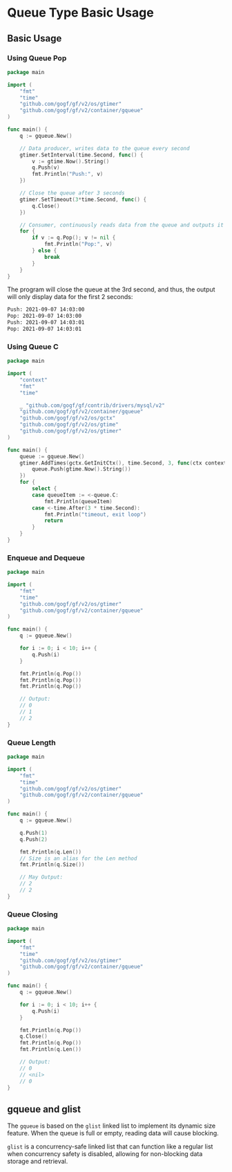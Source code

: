 # Queue Type Basic Usage

## Basic Usage

### Using Queue Pop

```go
package main

import (
    "fmt"
    "time"
    "github.com/gogf/gf/v2/os/gtimer"
    "github.com/gogf/gf/v2/container/gqueue"
)

func main() {
    q := gqueue.New()

    // Data producer, writes data to the queue every second
    gtimer.SetInterval(time.Second, func() {
        v := gtime.Now().String()
        q.Push(v)
        fmt.Println("Push:", v)
    })

    // Close the queue after 3 seconds
    gtimer.SetTimeout(3*time.Second, func() {
        q.Close()
    })

    // Consumer, continuously reads data from the queue and outputs it to the terminal
    for {
        if v := q.Pop(); v != nil {
            fmt.Println("Pop:", v)
        } else {
            break
        }
    }
}
```

The program will close the queue at the 3rd second, and thus, the output will only display data for the first 2 seconds:

```bash
Push: 2021-09-07 14:03:00
Pop: 2021-09-07 14:03:00
Push: 2021-09-07 14:03:01
Pop: 2021-09-07 14:03:01
```

### Using Queue C

```go
package main

import (
    "context"
    "fmt"
    "time"

    _ "github.com/gogf/gf/contrib/drivers/mysql/v2"
    "github.com/gogf/gf/v2/container/gqueue"
    "github.com/gogf/gf/v2/os/gctx"
    "github.com/gogf/gf/v2/os/gtime"
    "github.com/gogf/gf/v2/os/gtimer"
)

func main() {
    queue := gqueue.New()
    gtimer.AddTimes(gctx.GetInitCtx(), time.Second, 3, func(ctx context.Context) {
        queue.Push(gtime.Now().String())
    })
    for {
        select {
        case queueItem := <-queue.C:
            fmt.Println(queueItem)
        case <-time.After(3 * time.Second):
            fmt.Println("timeout, exit loop")
            return
        }
    }
}
```

### Enqueue and Dequeue

```go
package main

import (
    "fmt"
    "time"
    "github.com/gogf/gf/v2/os/gtimer"
    "github.com/gogf/gf/v2/container/gqueue"
)

func main() {
    q := gqueue.New()

    for i := 0; i < 10; i++ {
        q.Push(i)
    }

    fmt.Println(q.Pop())
    fmt.Println(q.Pop())
    fmt.Println(q.Pop())

    // Output:
    // 0
    // 1
    // 2
}
```

### Queue Length

```go
package main

import (
    "fmt"
    "time"
    "github.com/gogf/gf/v2/os/gtimer"
    "github.com/gogf/gf/v2/container/gqueue"
)

func main() {
    q := gqueue.New()

    q.Push(1)
    q.Push(2)

    fmt.Println(q.Len())
    // Size is an alias for the Len method
    fmt.Println(q.Size())

    // May Output:
    // 2
    // 2
}
```

### Queue Closing

```go
package main

import (
    "fmt"
    "time"
    "github.com/gogf/gf/v2/os/gtimer"
    "github.com/gogf/gf/v2/container/gqueue"
)

func main() {
    q := gqueue.New()

    for i := 0; i < 10; i++ {
        q.Push(i)
    }

    fmt.Println(q.Pop())
    q.Close()
    fmt.Println(q.Pop())
    fmt.Println(q.Len())

    // Output:
    // 0
    // <nil>
    // 0
}
```

## gqueue and glist

The `gqueue` is based on the `glist` linked list to implement its dynamic size feature. When the queue is full or empty, reading data will cause blocking.

`glist` is a concurrency-safe linked list that can function like a regular list when concurrency safety is disabled, allowing for non-blocking data storage and retrieval.
